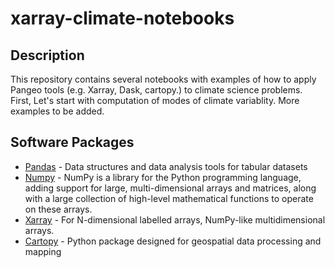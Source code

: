 # xarray-climate-notebooks

## Description


This repository contains several notebooks with examples of how to apply Pangeo tools (e.g. Xarray, Dask, cartopy.) to climate science problems. First, Let's start with computation of modes of climate variablity. More examples to be added.

## Software Packages

- [Pandas](https://pandas.pydata.org/) - Data structures and data analysis tools for tabular datasets
- [Numpy](https://numpy.org/) -  NumPy is a library for the Python programming language, adding support for large, multi-dimensional arrays and matrices, along with a large collection of high-level mathematical functions to operate on these arrays.
- [Xarray](http://xarray.pydata.org/en/latest/) -  For N-dimensional labelled arrays, NumPy-like multidimensional arrays.
- [Cartopy](https://scitools.org.uk/cartopy/docs/latest/index.html) -  Python package designed for geospatial data processing and mapping

